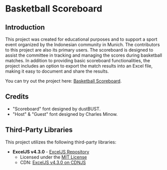 # Basketball Scoreboard

## Introduction

This project was created for educational purposes and to support a sport event organized by the Indonesian community in Munich. The contributors to this project are also its primary users. The scoreboard is designed to assist the committee in tracking and managing the scores during basketball matches. In addition to providing basic scoreboard functionalities, the project includes an option to export the match results into an Excel file, making it easy to document and share the results.

You can try out the project here: [Basketball Scoreboard](https://verren5.github.io/basketball-scoreboard/).

## Credits

- "Scoreboard" font designed by dustBUST.
- "Host" & "Guest" font designed by Charles Minow.

## Third-Party Libraries

This project utilizes the following third-party libraries:

- **ExcelJS v4.3.0** - [ExcelJS Repository](https://github.com/exceljs/exceljs)
  - Licensed under the [MIT License](https://opensource.org/licenses/MIT)
  - CDN: [ExcelJS v4.3.0 on CDNJS](https://cdnjs.cloudflare.com/ajax/libs/exceljs/4.3.0/exceljs.min.js)


